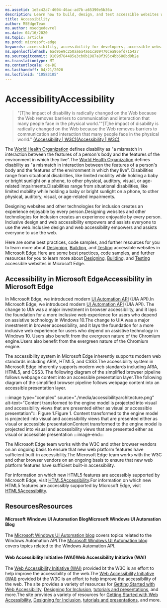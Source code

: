 ```yaml
---
ms.assetid: 1e5c42a7-4604-46ac-ad7b-a65390e5b36a
description: Learn how to build, design, and test accessible websites within Microsoft Edge.
title: Accessibility
author: MSEdgeTeam
ms.author: msedgedevrel
ms.date: 04/16/2020
ms.topic: article
ms.prod: microsoft-edge
keywords: accessibility, accessibility for developers, accessible websites, edge, web development, ARIA, developer, UIA, UI Automation
ms.openlocfilehash: 6ad95e9c250aa6a4a61ca09470cea86efd715427
ms.sourcegitcommit: 9169d784485e3cb0b1987a8f395c4bb688bd9b2e
ms.translationtype: MT
ms.contentlocale: de-DE
ms.lasthandoff: 04/21/2020
ms.locfileid: "10583105"
---
```

# <span data-ttu-id="ea142-104">Accessibility</span><span class="sxs-lookup"><span data-stu-id="ea142-104">Accessibility</span></span>  

> <span data-ttu-id="ea142-105">"\[T\]he impact of disability is radically changed on the Web because the Web removes barriers to communication and interaction that many people face in the physical world."</span><span class="sxs-lookup"><span data-stu-id="ea142-105">"\[T\]he impact of disability is radically changed on the Web because the Web removes barriers to communication and interaction that many people face in the physical world."</span></span> [<span data-ttu-id="ea142-106">(Accessibility | W3C)</span><span class="sxs-lookup"><span data-stu-id="ea142-106">(Accessibility | W3C)</span></span>][W3CAccessibility]  

<span data-ttu-id="ea142-107">The [World Health Organization][WHODisabilities] defines disability as "a mismatch in interaction between the features of a person's body and the features of the environment in which they live".</span><span class="sxs-lookup"><span data-stu-id="ea142-107">The [World Health Organization][WHODisabilities] defines disability as "a mismatch in interaction between the features of a person's body and the features of the environment in which they live".</span></span>  <span data-ttu-id="ea142-108">Disabilities range from situational disabilities, like limited mobility while holding a baby or bright sunlight on a phone, to other physical, auditory, visual, or age-related impairments.</span><span class="sxs-lookup"><span data-stu-id="ea142-108">Disabilities range from situational disabilities, like limited mobility while holding a baby or bright sunlight on a phone, to other physical, auditory, visual, or age-related impairments.</span></span>  

<span data-ttu-id="ea142-109">Designing websites and other technologies for inclusion creates an experience enjoyable by every person.</span><span class="sxs-lookup"><span data-stu-id="ea142-109">Designing websites and other technologies for inclusion creates an experience enjoyable by every person.</span></span>  <span data-ttu-id="ea142-110">Inclusive design and web accessibility empowers and assists everyone to use the web.</span><span class="sxs-lookup"><span data-stu-id="ea142-110">Inclusive design and web accessibility empowers and assists everyone to use the web.</span></span>  

<span data-ttu-id="ea142-111">Here are some best practices, code samples, and further resources for you to learn more about [Designing][AccessibilityDesign], [Building][AccessibilityBuild], and [Testing][AccessibilityTest] accessible websites in Microsoft Edge.</span><span class="sxs-lookup"><span data-stu-id="ea142-111">Here are some best practices, code samples, and further resources for you to learn more about [Designing][AccessibilityDesign], [Building][AccessibilityBuild], and [Testing][AccessibilityTest] accessible websites in Microsoft Edge.</span></span>  

## <span data-ttu-id="ea142-112">Accessibility in Microsoft Edge</span><span class="sxs-lookup"><span data-stu-id="ea142-112">Accessibility in Microsoft Edge</span></span>  

<span data-ttu-id="ea142-113">In Microsoft Edge, we introduced modern [UI Automation API][WindowsWin32AutoEntryui] \(UIA API\).</span><span class="sxs-lookup"><span data-stu-id="ea142-113">In Microsoft Edge, we introduced modern [UI Automation API][WindowsWin32AutoEntryui] \(UIA API\).</span></span>  <span data-ttu-id="ea142-114">The change to UIA was a major investment in browser accessibility, and it lays the foundation for a more inclusive web experience for users who depend on assistive technology in Windows 10.</span><span class="sxs-lookup"><span data-stu-id="ea142-114">The change to UIA was a major investment in browser accessibility, and it lays the foundation for a more inclusive web experience for users who depend on assistive technology in Windows 10.</span></span>  <span data-ttu-id="ea142-115">Users also benefit from the evergreen nature of the Chromium engine.</span><span class="sxs-lookup"><span data-stu-id="ea142-115">Users also benefit from the evergreen nature of the Chromium engine.</span></span>  

<span data-ttu-id="ea142-116">The accessibility system in Microsoft Edge inherently supports modern web standards including ARIA, HTML5, and CSS3.</span><span class="sxs-lookup"><span data-stu-id="ea142-116">The accessibility system in Microsoft Edge inherently supports modern web standards including ARIA, HTML5, and CSS3.</span></span>  <span data-ttu-id="ea142-117">The following diagram of the simplified browser pipeline follows webpage content into an accessible presentation layer.</span><span class="sxs-lookup"><span data-stu-id="ea142-117">The following diagram of the simplified browser pipeline follows webpage content into an accessible presentation layer.</span></span>  

:::image type="complex" source="./media/accessibilityarchitecture.png" alt-text="Content transformed to the engine model is projected into visual and accessibility views that are presented either as visual or accessible presentation":::
   <span data-ttu-id="ea142-119">Figure 1.</span><span class="sxs-lookup"><span data-stu-id="ea142-119">Figure 1.</span></span>  <span data-ttu-id="ea142-120">Content transformed to the engine model is projected into visual and accessibility views that are presented either as visual or accessible presentation</span><span class="sxs-lookup"><span data-stu-id="ea142-120">Content transformed to the engine model is projected into visual and accessibility views that are presented either as visual or accessible presentation</span></span>
:::image-end:::

<!--![Figure 1.  Content transformed to the engine model is projected into visual and accessibility views that are presented either as visual or accessible presentation][ImageAccessibilityArchitecture]  -->  

<span data-ttu-id="ea142-121">The Microsoft Edge team works with the W3C and other browser vendors on an ongoing basis to ensure that new web platform features have sufficient built-in accessibility.</span><span class="sxs-lookup"><span data-stu-id="ea142-121">The Microsoft Edge team works with the W3C and other browser vendors on an ongoing basis to ensure that new web platform features have sufficient built-in accessibility.</span></span>  

<span data-ttu-id="ea142-122">For information on which new HTML5 features are accessibly supported by Microsoft Edge, visit [HTML5Accessibility][HTML5Accessibility].</span><span class="sxs-lookup"><span data-stu-id="ea142-122">For information on which new HTML5 features are accessibly supported by Microsoft Edge, visit [HTML5Accessibility][HTML5Accessibility].</span></span>  

## <span data-ttu-id="ea142-123">Resources</span><span class="sxs-lookup"><span data-stu-id="ea142-123">Resources</span></span>  

#### <span data-ttu-id="ea142-124">Microsoft Windows UI Automation Blog</span><span class="sxs-lookup"><span data-stu-id="ea142-124">Microsoft Windows UI Automation Blog</span></span>  

<span data-ttu-id="ea142-125">The [Microsoft Windows UI Automation blog][ArchiveBlogsWinuiautomation] covers topics related to the Windows Automation API.</span><span class="sxs-lookup"><span data-stu-id="ea142-125">The [Microsoft Windows UI Automation blog][ArchiveBlogsWinuiautomation] covers topics related to the Windows Automation API.</span></span>  

#### <span data-ttu-id="ea142-126">Web Accessibility Initiative (WAI)</span><span class="sxs-lookup"><span data-stu-id="ea142-126">Web Accessibility Initiative (WAI)</span></span>  

<span data-ttu-id="ea142-127">The [Web Accessibility Initiative (WAI)][W3CWaiHome] provided bt the W3C is an effort to help improve the accessibility of the web.</span><span class="sxs-lookup"><span data-stu-id="ea142-127">The [Web Accessibility Initiative (WAI)][W3CWaiHome] provided bt the W3C is an effort to help improve the accessibility of the web.</span></span>  <span data-ttu-id="ea142-128">The site provides a variety of resources for [Getting Started with Web Accessibility][W3CWaiGettingstartedOverview], [Designing for Inclusion][W3CWaiFundamentals], [tutorials and presentations][W3CWaiTeachAdvocate], and more.</span><span class="sxs-lookup"><span data-stu-id="ea142-128">The site provides a variety of resources for [Getting Started with Web Accessibility][W3CWaiGettingstartedOverview], [Designing for Inclusion][W3CWaiFundamentals], [tutorials and presentations][W3CWaiTeachAdvocate], and more.</span></span>  


<!-- image links -->  

<!--[ImageAccessibilityArchitecture]: ./media/accessibilityarchitecture.png "Figure 1: Content transformed to the engine model is projected into visual and accessibility views that are presented either as visual or accessible presentation"  -->  

<!-- links -->  

[AccessibilityBuild]: ./accessibility/build.md "Building Accessible Websites"  
[AccessibilityDesign]: ./accessibility/design.md "Designing Accessible Websites"  
[AccessibilityTest]: ./accessibility/test.md "Accessibility Testing"  

[WindowsWin32AutoEntryui]: /windows/win32/winauto/entry-uiauto-win32 "UI Automation"  

[ArchiveBlogsWinuiautomation]: /archive/blogs/winuiautomation/ "Microsoft Windows UI Automation Blog"  

[HTML5Accessibility]: https://html5accessibility.com "HTML5 Accessibility"  

[W3CAccessibility]: https://w3.org/standards/webdesign/accessibility "Accessibility | W3C"  
[W3CWaiFundamentals]: https://w3.org/wai/fundamentals/accessibility-intro "Introduction to Web Accessibility | Web Accessibility Initiative (WAI) | W3C"  
[W3CWaiGettingstartedOverview]: https://w3.org/wai/gettingstarted/Overview "Getting Started: Making a Web Site Accessible | Web Accessibility Initiative (WAI) | W3C"  
[W3CWaiHome]: https://w3.org/wai "Web Accessibility Initiative (WAI) | W3C"  
[W3CWaiTeachAdvocate]: https://w3.org/wai/teach-advocate "Teach and Advocate Overview | Web Accessibility Initiative (WAI) | W3C"  

[WHODisabilities]: https://who.int/topics/disabilities "Disabilities | WHO"  


